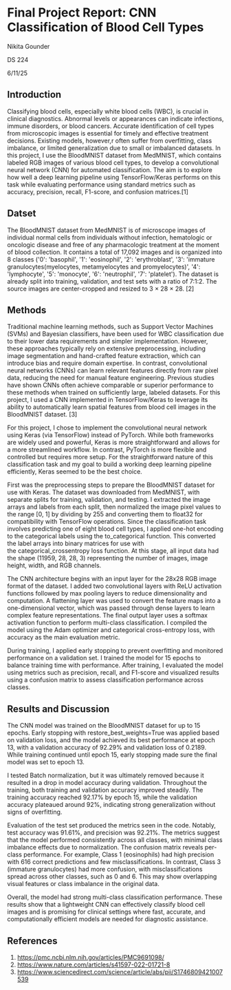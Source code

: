 # Final Project Report: CNN Classification of Blood Cell Types
Nikita Gounder

DS 224

6/11/25

## Introduction
Classifying blood cells, especially white blood cells (WBC), is crucial in clinical diagnostics. Abnormal levels or appearances can indicate infections, immune disorders, or blood cancers. Accurate identification of cell types from microscopic images is essential for timely and effective treatment decisions. Existing models, however,r often suffer from overfitting, class imbalance, or limited generalization due to small or imbalanced datasets. In this project, I use the BloodMNIST dataset from MedMNIST, which contains labeled RGB images of various blood cell types, to develop a convolutional neural network (CNN) for automated classification. The aim is to explore how well a deep learning pipeline using TensorFlow/Keras performs on this task while evaluating performance using standard metrics such as accuracy, precision, recall, F1-score, and confusion matrices.[1]


## Datset
The BloodMNIST dataset from MedMNIST is of microscope images of individual normal cells from individuals without infection, hematologic or oncologic disease and free of any pharmacologic treatment at the moment of blood collection. It contains a total of 17,092 images and is organized into 8 classes ('0': 'basophil', '1': 'eosinophil', '2': 'erythroblast', '3': 'immature granulocytes(myelocytes, metamyelocytes and promyelocytes)', '4': 'lymphocyte', '5': 'monocyte', '6': 'neutrophil', '7': 'platelet'). The dataset is already split into training, validation, and test sets with a ratio of 7:1:2. The source images are center-cropped and resized to 3 × 28 × 28. [2]


## Methods
Traditional machine learning methods, such as Support Vector Machines (SVMs) and Bayesian classifiers, have been used for WBC classification due to their lower data requirements and simpler implementation. However, these approaches typically rely on extensive preprocessing, including image segmentation and hand-crafted feature extraction, which can introduce bias and require domain expertise. In contrast, convolutional neural networks (CNNs) can learn relevant features directly from raw pixel data, reducing the need for manual feature engineering. Previous studies have shown CNNs often achieve comparable or superior performance to these methods when trained on sufficiently large, labeled datasets. For this project, I used a CNN implemented in TensorFlow/Keras to leverage its ability to automatically learn spatial features from blood cell images in the BloodMNIST dataset. [3]


For this project, I chose to implement the convolutional neural network using Keras (via TensorFlow) instead of PyTorch. While both frameworks are widely used and powerful, Keras is more straightforward and allows for a more streamlined workflow. In contrast, PyTorch is more flexible and controlled but requires more setup. For the straightforward nature of this classification task and my goal to build a working deep learning pipeline efficiently, Keras seemed to be the best choice.


First was the preprocessing steps to prepare the BloodMNIST dataset for use with Keras. The dataset was downloaded from MedMNIST, with separate splits for training, validation, and testing. I extracted the image arrays and labels from each split, then normalized the image pixel values to the range [0, 1] by dividing by 255 and converting them to float32 for compatibility with TensorFlow operations. Since the classification task involves predicting one of eight blood cell types, I applied one-hot encoding to the categorical labels using the to_categorical function. This converted the label arrays into binary matrices for use with the categorical_crossentropy loss function. At this stage, all input data had the shape (11959, 28, 28, 3) representing the number of images, image height, width, and RGB channels. 


The CNN architecture begins with an input layer for the 28x28 RGB image format of the dataset. I added two convolutional layers with ReLU activation functions followed by max pooling layers to reduce dimensionality and computation. A flattening layer was used to convert the feature maps into a one-dimensional vector, which was passed through dense layers to learn complex feature representations. The final output layer uses a softmax activation function to perform multi-class classification. I compiled the model using the Adam optimizer and categorical cross-entropy loss, with accuracy as the main evaluation metric. 


During training, I applied early stopping to prevent overfitting and monitored performance on a validation set. I trained the model for 15 epochs to balance training time with performance. After training, I evaluated the model using metrics such as precision, recall, and F1-score and visualized results using a confusion matrix to assess classification performance across classes.


## Results and Discussion
The CNN model was trained on the BloodMNIST dataset for up to 15 epochs. Early stopping with restore_best_weights=True was applied based on validation loss, and the model achieved its best performance at epoch 13, with a validation accuracy of 92.29% and validation loss of 0.2189. While training continued until epoch 15, early stopping made sure the final model was set to epoch 13.

I tested Batch normalization, but it was ultimately removed because it resulted in a drop in model accuracy during validation. Throughout the training, both training and validation accuracy improved steadily. The training accuracy reached 92.17% by epoch 15, while the validation accuracy plateaued around 92%, indicating strong generalization without signs of overfitting. 

Evaluation of the test set produced the metrics seen in the code. Notably, test accuracy was 91.61%, and precision was 92.21%. The metrics suggest that the model performed consistently across all classes, with minimal class imbalance effects due to normalization. The confusion matrix reveals per-class performance. For example, Class 1 (eosinophils) had high precision with 616 correct predictions and few misclassifications. In contrast, Class 3 (immature granulocytes) had more confusion, with misclassifications spread across other classes, such as 0 and 6. This may show overlapping visual features or class imbalance in the original data.

Overall, the model had strong multi-class classification performance. These results show that a lightweight CNN can effectively classify blood cell images and is promising for clinical settings where fast, accurate, and computationally efficient models are needed for diagnostic assistance.


## References
1. https://pmc.ncbi.nlm.nih.gov/articles/PMC9691098/
2. https://www.nature.com/articles/s41597-022-01721-8
3. https://www.sciencedirect.com/science/article/abs/pii/S1746809421007539